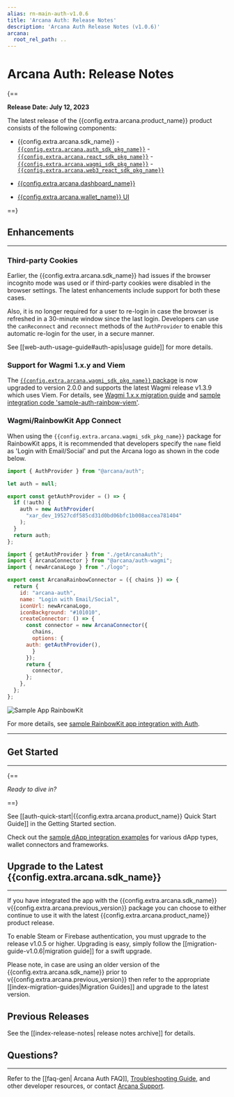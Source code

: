 ```yaml
---
alias: rn-main-auth-v1.0.6
title: 'Arcana Auth: Release Notes'
description: 'Arcana Auth Release Notes (v1.0.6)'
arcana:
  root_rel_path: ..
---
```


# Arcana Auth: Release Notes

{==

**Release Date: July 12, 2023**  

The latest release of the {{config.extra.arcana.product_name}} product consists of the following components:

* {{config.extra.arcana.sdk_name}}
      - [`{{config.extra.arcana.auth_sdk_pkg_name}}`](https://www.npmjs.com/package/@arcana/auth) 
      - [`{{config.extra.arcana.react_sdk_pkg_name}}`](https://www.npmjs.com/package/@arcana/auth-react)
      - [`{{config.extra.arcana.wagmi_sdk_pkg_name}}`](https://www.npmjs.com/package/@arcana/auth-wagmi) 
      - [`{{config.extra.arcana.web3_react_sdk_pkg_name}}`](https://www.npmjs.com/package/@arcana/auth-web3-react)
      
* [{{config.extra.arcana.dashboard_name}}](https://dashboard.arcana.network/)

* [{{config.extra.arcana.wallet_name}} UI](https://github.com/arcana-network/wallet-ui)

==}

## Enhancements
---

### Third-party Cookies

Earlier, the {{config.extra.arcana.sdk_name}} had issues if the browser incognito mode was used or if third-party cookies were disabled in the browser settings. The latest enhancements include support for both these cases.

Also, it is no longer required for a user to re-login in case the browser is refreshed in a 30-minute window since the last login. Developers can use the `canReconnect` and `reconnect` methods of the `AuthProvider` to enable this automatic re-login for the user, in a secure manner.

See [[web-auth-usage-guide#auth-apis|usage guide]] for more details.

### Support for Wagmi 1.x.y and Viem

The [`{{config.extra.arcana.wagmi_sdk_pkg_name}}` package](https://www.npmjs.com/package/@arcana/auth-wagmi) is now upgraded to version 2.0.0 and supports the latest Wagmi release v1.3.9 which uses Viem. For details, see [Wagmi 1.x.x migration guide](https://wagmi.sh/core/guides/migrate-from-v1-to-v2) and [sample integration code 'sample-auth-rainbow-viem'](https://github.com/arcana-network/auth-examples).

### Wagmi/RainbowKit App Connect

When using the `{{config.extra.arcana.wagmi_sdk_pkg_name}}` package for RainbowKit apps, it is recommended that developers specify the `name` field as 'Login with Email/Social' and put the Arcana logo as shown in the code below.

```js title="utils/getArcanaAuth.js" hl_lines="1 7-9"
import { AuthProvider } from "@arcana/auth";

let auth = null;

export const getAuthProvider = () => {
  if (!auth) {
    auth = new AuthProvider(
      "xar_dev_19527cdf585cd31d0bd06bfc1b008accea781404"
    );
  }
  return auth;
};

```

```js title="utils/wallet.js" hl_lines="1-3 8-9"
import { getAuthProvider } from "./getArcanaAuth";
import { ArcanaConnector } from "@arcana/auth-wagmi";
import { newArcanaLogo } from "./logo";

export const ArcanaRainbowConnector = ({ chains }) => {
  return {
    id: "arcana-auth",
    name: "Login with Email/Social",
    iconUrl: newArcanaLogo,
    iconBackground: "#101010",
    createConnector: () => {
      const connector = new ArcanaConnector({
        chains,
        options: {
	  auth: getAuthProvider(),
        }
      });
      return {
        connector,
      };
    },
  };
};

```

![Sample App RainbowKit](/img/rainbow-sample-app-text-logo.gif)

For more details, see [sample RainbowKit app integration with Auth](https://github.com/arcana-network/auth-wagmi/tree/main/examples/rainbowkit-integration).


---

## Get Started

---

{==

*Ready to dive in?* 

==}

See [[auth-quick-start|{{config.extra.arcana.product_name}} Quick Start Guide]] in the Getting Started section. 

Check out the [sample dApp integration examples](https://github.com/arcana-network/auth-examples) for various dApp types, wallet connectors and frameworks.

## Upgrade to the Latest {{config.extra.arcana.sdk_name}} 

---

If you have integrated the app with the {{config.extra.arcana.sdk_name}} v{{config.extra.arcana.previous_version}} package you can choose to either continue to use it with the latest {{config.extra.arcana.product_name}} product release.

To enable Steam or Firebase authentication, you must upgrade to the release v1.0.5 or higher. Upgrading is easy, simply follow the [[migration-guide-v1.0.6|migration guide]] for a swift upgrade.

Please note, in case are using an older version of the {{config.extra.arcana.sdk_name}} prior to v{{config.extra.arcana.previous_version}} then refer to the appropriate [[index-migration-guides|Migration Guides]] and upgrade to the latest version.

## Previous Releases

See the [[index-release-notes| release notes archive]] for details.

## Questions? 

---

Refer to the [[faq-gen| Arcana Auth FAQ]], [Troubleshooting Guide]({{page.meta.arcana.root_rel_path}}/troubleshooting.md), and other developer resources, or contact [Arcana Support]({{page.meta.arcana.root_rel_path}}/support/index.md).